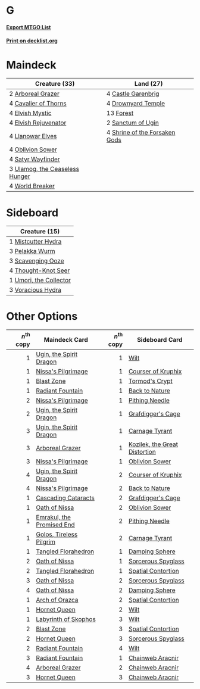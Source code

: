 # G

#### [Export MTGO List](../collection/G/G.txt)
#### [Print on decklist.org](http://decklist.org/?deckmain=2%09Arboreal%20Grazer%0A4%09Castle%20Garenbrig%0A4%09Cavalier%20of%20Thorns%0A4%09Drownyard%20Temple%0A4%09Elvish%20Mystic%0A4%09Elvish%20Rejuvenator%0A13%09Forest%0A4%09Llanowar%20Elves%0A4%09Oblivion%20Sower%0A2%09Sanctum%20of%20Ugin%0A4%09Satyr%20Wayfinder%0A4%09Shrine%20of%20the%20Forsaken%20Gods%0A3%09Ulamog,%20the%20Ceaseless%20Hunger%0A4%09World%20Breaker&deckside=1%09Mistcutter%20Hydra%0A3%09Pelakka%20Wurm%0A3%09Scavenging%20Ooze%0A4%09Thought-Knot%20Seer%0A1%09Umori,%20the%20Collector%0A3%09Voracious%20Hydra)
# Maindeck

|                                              Creature (33)                                              |                                               Land (27)                                                |
|---------------------------------------------------------------------------------------------------------|--------------------------------------------------------------------------------------------------------|
|2 [Arboreal Grazer](http://gatherer.wizards.com/Pages/Card/Details.aspx?multiverseid=461076)             |4 [Castle Garenbrig](http://gatherer.wizards.com/Pages/Card/Details.aspx?multiverseid=473202)           |
|4 [Cavalier of Thorns](http://gatherer.wizards.com/Pages/Card/Details.aspx?multiverseid=466921)          |4 [Drownyard Temple](http://gatherer.wizards.com/Pages/Card/Details.aspx?multiverseid=470786)           |
|4 [Elvish Mystic](http://gatherer.wizards.com/Pages/Card/Details.aspx?multiverseid=389499)               |13 [Forest](http://gatherer.wizards.com/Pages/Card/Details.aspx?multiverseid=439860)                    |
|4 [Elvish Rejuvenator](http://gatherer.wizards.com/Pages/Card/Details.aspx?multiverseid=447316)          |2 [Sanctum of Ugin](http://gatherer.wizards.com/Pages/Card/Details.aspx?multiverseid=402022)            |
|4 [Llanowar Elves](http://gatherer.wizards.com/Pages/Card/Details.aspx?multiverseid=129626)              |4 [Shrine of the Forsaken Gods](http://gatherer.wizards.com/Pages/Card/Details.aspx?multiverseid=402034)|
|4 [Oblivion Sower](http://gatherer.wizards.com/Pages/Card/Details.aspx?multiverseid=401972)              |                                                                                                        |
|4 [Satyr Wayfinder](http://gatherer.wizards.com/Pages/Card/Details.aspx?multiverseid=378508)             |                                                                                                        |
|3 [Ulamog, the Ceaseless Hunger](http://gatherer.wizards.com/Pages/Card/Details.aspx?multiverseid=402079)|                                                                                                        |
|4 [World Breaker](http://gatherer.wizards.com/Pages/Card/Details.aspx?multiverseid=407636)               |                                                                                                        |


# Sideboard

|                                          Creature (15)                                          |
|-------------------------------------------------------------------------------------------------|
|1 [Mistcutter Hydra](http://gatherer.wizards.com/Pages/Card/Details.aspx?multiverseid=373727)    |
|3 [Pelakka Wurm](http://gatherer.wizards.com/Pages/Card/Details.aspx?multiverseid=382322)        |
|3 [Scavenging Ooze](http://gatherer.wizards.com/Pages/Card/Details.aspx?multiverseid=420783)     |
|4 [Thought-Knot Seer](http://gatherer.wizards.com/Pages/Card/Details.aspx?multiverseid=407519)   |
|1 [Umori, the Collector](http://gatherer.wizards.com/Pages/Card/Details.aspx?multiverseid=479751)|
|3 [Voracious Hydra](http://gatherer.wizards.com/Pages/Card/Details.aspx?multiverseid=466954)     |


# Other Options

|*n*<sup>th</sup> copy|                                           Maindeck Card                                            |*n*<sup>th</sup> copy|                                             Sideboard Card                                             |
|--------------------:|----------------------------------------------------------------------------------------------------|--------------------:|--------------------------------------------------------------------------------------------------------|
|                    1|[Ugin, the Spirit Dragon](http://gatherer.wizards.com/Pages/Card/Details.aspx?multiverseid=391948)  |                    1|[Wilt](http://gatherer.wizards.com/Pages/Card/Details.aspx?multiverseid=479696)                         |
|                    1|[Nissa's Pilgrimage](http://gatherer.wizards.com/Pages/Card/Details.aspx?multiverseid=433087)       |                    1|[Courser of Kruphix](http://gatherer.wizards.com/Pages/Card/Details.aspx?multiverseid=442153)           |
|                    1|[Blast Zone](http://gatherer.wizards.com/Pages/Card/Details.aspx?multiverseid=461171)               |                    1|[Tormod's Crypt](http://gatherer.wizards.com/Pages/Card/Details.aspx?multiverseid=389723)               |
|                    1|[Radiant Fountain](http://gatherer.wizards.com/Pages/Card/Details.aspx?multiverseid=438810)         |                    1|[Back to Nature](http://gatherer.wizards.com/Pages/Card/Details.aspx?multiverseid=208284)               |
|                    2|[Nissa's Pilgrimage](http://gatherer.wizards.com/Pages/Card/Details.aspx?multiverseid=433087)       |                    1|[Pithing Needle](http://gatherer.wizards.com/Pages/Card/Details.aspx?multiverseid=129526)               |
|                    2|[Ugin, the Spirit Dragon](http://gatherer.wizards.com/Pages/Card/Details.aspx?multiverseid=391948)  |                    1|[Grafdigger's Cage](http://gatherer.wizards.com/Pages/Card/Details.aspx?multiverseid=278452)            |
|                    3|[Ugin, the Spirit Dragon](http://gatherer.wizards.com/Pages/Card/Details.aspx?multiverseid=391948)  |                    1|[Carnage Tyrant](http://gatherer.wizards.com/Pages/Card/Details.aspx?multiverseid=435334)               |
|                    3|[Arboreal Grazer](http://gatherer.wizards.com/Pages/Card/Details.aspx?multiverseid=461076)          |                    1|[Kozilek, the Great Distortion](http://gatherer.wizards.com/Pages/Card/Details.aspx?multiverseid=407514)|
|                    3|[Nissa's Pilgrimage](http://gatherer.wizards.com/Pages/Card/Details.aspx?multiverseid=433087)       |                    1|[Oblivion Sower](http://gatherer.wizards.com/Pages/Card/Details.aspx?multiverseid=401972)               |
|                    4|[Ugin, the Spirit Dragon](http://gatherer.wizards.com/Pages/Card/Details.aspx?multiverseid=391948)  |                    2|[Courser of Kruphix](http://gatherer.wizards.com/Pages/Card/Details.aspx?multiverseid=442153)           |
|                    4|[Nissa's Pilgrimage](http://gatherer.wizards.com/Pages/Card/Details.aspx?multiverseid=433087)       |                    2|[Back to Nature](http://gatherer.wizards.com/Pages/Card/Details.aspx?multiverseid=208284)               |
|                    1|[Cascading Cataracts](http://gatherer.wizards.com/Pages/Card/Details.aspx?multiverseid=426942)      |                    2|[Grafdigger's Cage](http://gatherer.wizards.com/Pages/Card/Details.aspx?multiverseid=278452)            |
|                    1|[Oath of Nissa](http://gatherer.wizards.com/Pages/Card/Details.aspx?multiverseid=407650)            |                    2|[Oblivion Sower](http://gatherer.wizards.com/Pages/Card/Details.aspx?multiverseid=401972)               |
|                    1|[Emrakul, the Promised End](http://gatherer.wizards.com/Pages/Card/Details.aspx?multiverseid=414295)|                    2|[Pithing Needle](http://gatherer.wizards.com/Pages/Card/Details.aspx?multiverseid=129526)               |
|                    1|[Golos, Tireless Pilgrim](http://gatherer.wizards.com/Pages/Card/Details.aspx?multiverseid=466980)  |                    2|[Carnage Tyrant](http://gatherer.wizards.com/Pages/Card/Details.aspx?multiverseid=435334)               |
|                    1|[Tangled Florahedron](http://gatherer.wizards.com/Pages/Card/Details.aspx?multiverseid=491859)      |                    1|[Damping Sphere](http://gatherer.wizards.com/Pages/Card/Details.aspx?multiverseid=443101)               |
|                    2|[Oath of Nissa](http://gatherer.wizards.com/Pages/Card/Details.aspx?multiverseid=407650)            |                    1|[Sorcerous Spyglass](http://gatherer.wizards.com/Pages/Card/Details.aspx?multiverseid=435407)           |
|                    2|[Tangled Florahedron](http://gatherer.wizards.com/Pages/Card/Details.aspx?multiverseid=491859)      |                    1|[Spatial Contortion](http://gatherer.wizards.com/Pages/Card/Details.aspx?multiverseid=407518)           |
|                    3|[Oath of Nissa](http://gatherer.wizards.com/Pages/Card/Details.aspx?multiverseid=407650)            |                    2|[Sorcerous Spyglass](http://gatherer.wizards.com/Pages/Card/Details.aspx?multiverseid=435407)           |
|                    4|[Oath of Nissa](http://gatherer.wizards.com/Pages/Card/Details.aspx?multiverseid=407650)            |                    2|[Damping Sphere](http://gatherer.wizards.com/Pages/Card/Details.aspx?multiverseid=443101)               |
|                    1|[Arch of Orazca](http://gatherer.wizards.com/Pages/Card/Details.aspx?multiverseid=439849)           |                    2|[Spatial Contortion](http://gatherer.wizards.com/Pages/Card/Details.aspx?multiverseid=407518)           |
|                    1|[Hornet Queen](http://gatherer.wizards.com/Pages/Card/Details.aspx?multiverseid=238141)             |                    2|[Wilt](http://gatherer.wizards.com/Pages/Card/Details.aspx?multiverseid=479696)                         |
|                    1|[Labyrinth of Skophos](http://gatherer.wizards.com/Pages/Card/Details.aspx?multiverseid=476494)     |                    3|[Wilt](http://gatherer.wizards.com/Pages/Card/Details.aspx?multiverseid=479696)                         |
|                    2|[Blast Zone](http://gatherer.wizards.com/Pages/Card/Details.aspx?multiverseid=461171)               |                    3|[Spatial Contortion](http://gatherer.wizards.com/Pages/Card/Details.aspx?multiverseid=407518)           |
|                    2|[Hornet Queen](http://gatherer.wizards.com/Pages/Card/Details.aspx?multiverseid=238141)             |                    3|[Sorcerous Spyglass](http://gatherer.wizards.com/Pages/Card/Details.aspx?multiverseid=435407)           |
|                    2|[Radiant Fountain](http://gatherer.wizards.com/Pages/Card/Details.aspx?multiverseid=438810)         |                    4|[Wilt](http://gatherer.wizards.com/Pages/Card/Details.aspx?multiverseid=479696)                         |
|                    3|[Radiant Fountain](http://gatherer.wizards.com/Pages/Card/Details.aspx?multiverseid=438810)         |                    1|[Chainweb Aracnir](http://gatherer.wizards.com/Pages/Card/Details.aspx?multiverseid=476418)             |
|                    4|[Arboreal Grazer](http://gatherer.wizards.com/Pages/Card/Details.aspx?multiverseid=461076)          |                    2|[Chainweb Aracnir](http://gatherer.wizards.com/Pages/Card/Details.aspx?multiverseid=476418)             |
|                    3|[Hornet Queen](http://gatherer.wizards.com/Pages/Card/Details.aspx?multiverseid=238141)             |                    3|[Chainweb Aracnir](http://gatherer.wizards.com/Pages/Card/Details.aspx?multiverseid=476418)             |

